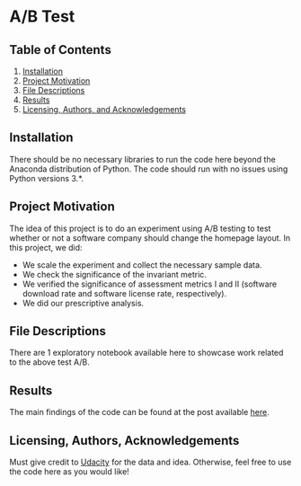 # A/B Test

## Table of Contents

1. [Installation](#installation)
2. [Project Motivation](#motivation)
3. [File Descriptions](#files)
4. [Results](#results)
5. [Licensing, Authors, and Acknowledgements](#licensing)

## Installation <a name="installation"></a>

There should be no necessary libraries to run the code here beyond the Anaconda distribution of Python. The code should run with no issues using Python versions 3.*.

## Project Motivation<a name="motivation"></a>

The idea of this project is to do an experiment using A/B testing to test whether or not a software company should change the homepage layout. In this project, we did:

* We scale the experiment and collect the necessary sample data.
* We check the significance of the invariant metric.
* We verified the significance of assessment metrics I and II (software download rate and software license rate, respectively).
* We did our prescriptive analysis.

## File Descriptions <a name="files"></a>

There are 1 exploratory notebook available here to showcase work related to the above test A/B. 

## Results<a name="results"></a>

The main findings of the code can be found at the post available [here]().

## Licensing, Authors, Acknowledgements<a name="licensing"></a>

Must give credit to [Udacity](https://www.udacity.com/) for the data and idea. Otherwise, feel free to use the code here as you would like! 
